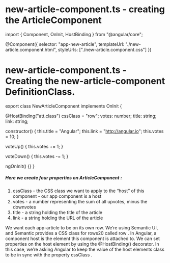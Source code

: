 # new-article-component.ts - creating the ArticleComponent

<!-- We import HostBinding from the package @angular/core . For instance we can add HostBinding like this: -->

import { Component, OnInit, HostBinding } from "@angular/core";

<!-- // Firstly define new Component with decorator @Component with understanding that the selector says that the component can be placed on the page by using the tag <app-new-article> so we can say that the selector is a tag name. -->

@Component({
selector: "app-new-article",
templateUrl: "./new-article.component.html",
styleUrls: ["./new-article.component.css"]
})

<!-- So the  most essential way to use this component would be to place the following tqaqg in our markup  <app-new-article>
</app-new-article>
so these tags remain in our view when the page is rendered -->

# new-article-component.ts - Creating the new-article-component DefinitionClass.

export class NewArticleComponent implements OnInit {

<!-- // first declaring properties - 4 of them. -->
<!-- By using @HostBinding() the host element (the app-article tag) we want to set the class attribute to have “ row ”.
-->
<!-- Using the @HostBinding() is nice because it means we can encapsulate the app-article markup within our component. That is, we don’t have to both use an app-article tag and require a class="row" in the markup of the parent view. By using the @HostBinding decorator, we’re able to configure our host element from within the component. -->

@HostBinding("att.class")
cssClass = "row";
votes: number;
title: string;
link: string;

<!-- In the constructor() we set some default attributes: -->


constructor() {
this.title = "Angular";
this.link = "http://angular.io";
this.votes = 10;
}

<!-- And we define two functions for voting, one for voting up voteUp and one for voting down voteDown : -->

voteUp() {
this.votes += 1; <!-- here we incrementing the previous value -->
}

voteDown() {
this.votes -= 1; <!-- here we decrementing the previous value -->
}

ngOnInit() {}
}

##### Here we create four properties on ArticleComponent :

1. cssClass - the CSS class we want to apply to the “host” of this component - our app component is a host
2. votes - a number representing the sum of all upvotes, minus the downvotes
3. title - a string holding the title of the article
4. link - a string holding the URL of the article

We want each app-article to be on its own row. We’re using Semantic UI, and Semantic provides a CSS class for rows20 called row .
In Angular, a component host is the element this component is attached to. We can set properties on the host element by using the @HostBinding() decorator. In this case, we’re asking Angular to keep the value of the host elements class to be in sync with the property cssClass .
